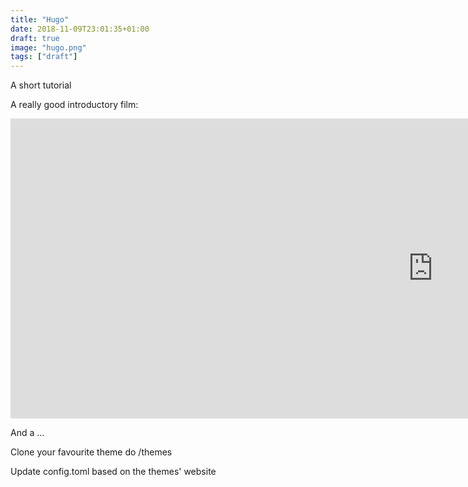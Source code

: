 ```yaml
---
title: "Hugo"
date: 2018-11-09T23:01:35+01:00
draft: true
image: "hugo.png"
tags: ["draft"]
---
```


A short tutorial

A really good introductory film:

<iframe width="1351" height="480" src="https://www.youtube.com/embed/c7vpcqA6SEQ" frameborder="0" allow="accelerometer; autoplay; encrypted-media; gyroscope; picture-in-picture" allowfullscreen></iframe>


And a ...

Clone your favourite theme do /themes

Update config.toml based on the themes' website
